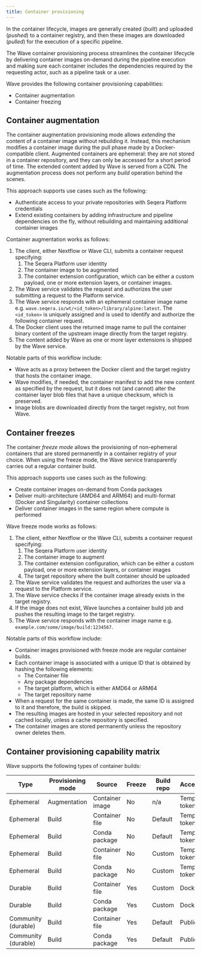 ```yaml
---
title: Container provisioning
---
```


In the container lifecycle, images are generally created (*built*) and uploaded (*pushed*) to a container registry, and then these images are downloaded (*pulled*) for the execution of a specific pipeline.

The Wave container provisioning process streamlines the container lifecycle by delivering container images on-demand during the pipeline execution and making sure each container includes the dependencies required by the requesting actor, such as a pipeline task or a user.

Wave provides the following container provisioning capabilities:

- Container augmentation
- Container freezing

## Container augmentation

The container augmentation provisioning mode allows _extending_ the content of a container image without rebuilding it. Instead, this mechanism modifies a container image during the pull phase made by a Docker-compatible client. Augmented containers are ephemeral: they are not stored in a container repository, and they can only be accessed for a short period of time. The extended content added by Wave is served from a CDN. The augmentation process does not perform any _build_ operation behind the scenes.

This approach supports use cases such as the following:

- Authenticate access to your private repositories with Seqera Platform credentials
- Extend existing containers by adding infrastructure and pipeline dependencies on the fly, without rebuilding and maintaining additional container images

Container augmentation works as follows:

1. The client, either Nextflow or Wave CLI, submits a container request specifying:
   1. The Seqera Platform user identity
   1. The container image to be augmented
   1. The container extension configuration, which can be either a custom payload, one or more extension layers, or container images.
1. The Wave service validates the request and authorizes the user submitting a request to the Platform service.
1. The Wave service responds with an ephemeral container image name e.g. `wave.seqera.io/wt/<id_token>/library/alpine:latest`. The `<id_token>` is uniquely assigned and is used to identify and authorize the following container request.
1. The Docker client uses the returned image name to pull the container binary content of the upstream image directly from the target registry.
1. The content added by Wave as one or more layer extensions is shipped by the Wave service.

Notable parts of this workflow include:

- Wave acts as a proxy between the Docker client and the target registry that hosts the container image.
- Wave modifies, if needed, the container manifest to add the new content as specified by the request, but it does not (and cannot) alter the container layer blob files that have a unique checksum, which is preserved.
- Image blobs are downloaded directly from the target registry, not from Wave.

## Container freezes

The container _freeze mode_ allows the provisioning of non-ephemeral containers that are stored permanently in a container registry of your choice. When using the freeze mode, the Wave service transparently carries out a regular container build.

This approach supports use cases such as the following:

- Create container images on-demand from Conda packages
- Deliver multi-architecture (AMD64 and ARM64) and multi-format (Docker and Singularity) container collections
- Deliver container images in the same region where compute is performed

Wave freeze mode works as follows:

1. The client, either Nextflow or the Wave CLI, submits a container request specifying:
   1. The Seqera Platform user identity
   1. The container image to augment
   1. The container extension configuration, which can be either a custom payload, one or more extension layers, or container images
   1. The target repository where the built container should be uploaded
1. The Wave service validates the request and authorizes the user via a request to the Platform service.
1. The Wave service checks if the container image already exists in the target registry.
1. If the image does not exist, Wave launches a container build job and pushes the resulting image to the target registry.
1. The Wave service responds with the container image name e.g. `example.com/some/image/build:1234567`.

Notable parts of this workflow include:

- Container images provisioned with freeze mode are regular container builds.
- Each container image is associated with a unique ID that is obtained by hashing the following elements:
  - The Container file
  - Any package dependencies
  - The target platform, which is either AMD64 or ARM64
  - The target repository name
- When a request for the same container is made, the same ID is assigned to it and therefore, the build is skipped.
- The resulting images are hosted in your selected repository and not cached locally, unless a cache repository is specified.
- The container images are stored permanently unless the repository owner deletes them.

## Container provisioning capability matrix

Wave supports the following types of container builds:

|Type|Provisioning mode|Source|Freeze|Build repo|Accessibility|Format|
|--- |--- |--- |--- |--- |--- |--- |
|Ephemeral|Augmentation|Container image|No|n/a|Temporary token|Docker|
|Ephemeral|Build|Container file|No|Default|Temporary token|Docker|
|Ephemeral|Build|Conda package|No|Default|Temporary token|Docker|
|Ephemeral|Build|Container file|No|Custom|Temporary token|Docker|
|Ephemeral|Build|Conda package|No|Custom|Temporary token|Docker|
|Durable|Build|Container file|Yes|Custom|Docker auth|Docker /Singularity|
|Durable|Build|Conda package|Yes|Custom|Docker auth|Docker /Singularity|
|Community (durable)|Build|Container file|Yes|Default|Public|Docker /Singularity|
|Community (durable)|Build|Conda package|Yes|Default|Public|Docker /Singularity|
